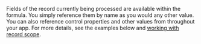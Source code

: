 Fields of the record currently being processed are available within the formula.  You simply reference them by name as you would any other value.  You can also reference control properties and other values from throughout your app.  For more details, see the examples below and [working with record scope](../maker/working-with-tables.md#record-scope). 

